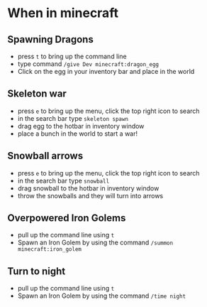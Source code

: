 # When in minecraft

## Spawning Dragons
- press `t` to bring up the command line
- type command `/give Dev minecraft:dragon_egg`
- Click on the egg in your inventory bar and place in the world

## Skeleton war 
- press `e` to bring up the menu, click the top right icon to search
- in the search bar type `skeleton spawn`
- drag egg to the hotbar in inventory window
- place a bunch in the world to start a war!

## Snowball arrows
- press `e` to bring up the menu, click the top right icon to search
- in the search bar type `snowball`
- drag snowball to the hotbar in inventory window
- throw the snowballs and they will turn into arrows

## Overpowered Iron Golems
- pull up the command line using `t`
- Spawn an Iron Golem by using the command `/summon minecraft:iron_golem`

## Turn to night
- pull up the command line using `t`
- Spawn an Iron Golem by using the command `/time night`
